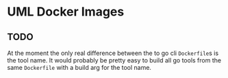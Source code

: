# UML Docker Images

## TODO

At the moment the only real difference between the to go cli `Dockerfile`s is the tool name.
It would probably be pretty easy to build all go tools from the same `Dockerfile` with a build arg for the tool name.
